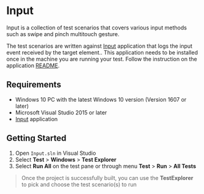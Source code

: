 # Input

Input is a collection of test scenarios that covers various input methods such as swipe and pinch multitouch gesture.

The test scenarios are written against [Input](../ApplicationUnderTests/Input) application that logs the input event received by the target element.. This application needs to be installed once in the machine you are running your test. Follow the instruction on the application [README](../ApplicationUnderTests/Input/README.md).


## Requirements

- Windows 10 PC with the latest Windows 10 version (Version 1607 or later)
- Microsoft Visual Studio 2015 or later
- [Input](../ApplicationUnderTests/Input) application


## Getting Started

1. Open `Input.sln` in Visual Studio
2. Select **Test** > **Windows** > **Test Explorer**
3. Select **Run All** on the test pane or through menu **Test** > **Run** > **All Tests**

> Once the project is successfully built, you can use the **TestExplorer** to pick and choose the test scenario(s) to run
